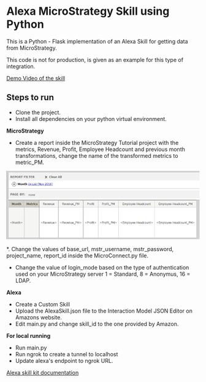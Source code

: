 Alexa MicroStrategy Skill using Python
=========================
This is a Python - Flask implementation of an Alexa Skill for getting data from MicroStrategy. 

This code is not for production, is given as an example for this type of integration.

[Demo Video of the skill](https://youtu.be/Qmcc2gxWZiw)

Steps to run
----

* Clone the project.
* Install all dependencies on your python virtual environment.

**MicroStrategy**

* Create a report inside the MicroStrategy Tutorial project with the metrics, Revenue, Profit, Employee Headcount and previous month transformations, change the name of the transformed metrics to metric_PM.

![MicroStrategy report example](./Images/Micro.PNG)

*. Change the values of base_url, mstr_username, mstr_password, project_name, report_id inside the MicroConnect.py file.
* Change the value of login_mode based on the type of authentication used on your MicroStrategy server 1 = Standard, 8 = Anonymus, 16 = LDAP.


**Alexa**
* Create a Custom Skill
* Upload the AlexaSkill.json file to the Interaction Model JSON Editor on Amazons website.
* Edit main.py and change skill_id to the one provided by Amazon.

**For local running**
* Run main.py
* Run ngrok to create a tunnel to localhost
* Update alexa's endpoint to ngrok URL.

[Alexa skill kit documentation](https://developer.amazon.com/en-US/docs/alexa/ask-overviews/build-skills-with-the-alexa-skills-kit.html)